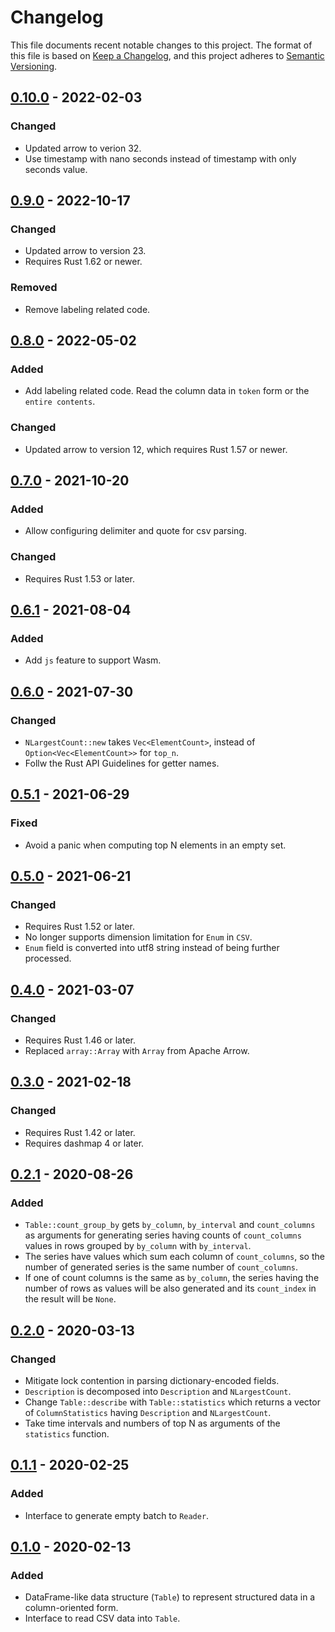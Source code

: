 # Changelog

This file documents recent notable changes to this project. The format of this
file is based on [Keep a Changelog](https://keepachangelog.com/en/1.0.0/), and
this project adheres to [Semantic
Versioning](https://semver.org/spec/v2.0.0.html).

## [0.10.0] - 2022-02-03

### Changed

- Updated arrow to verion 32.
- Use timestamp with nano seconds instead of timestamp with only seconds value.

## [0.9.0] - 2022-10-17

### Changed

- Updated arrow to version 23.
- Requires Rust 1.62 or newer.

### Removed

- Remove labeling related code.

## [0.8.0] - 2022-05-02

### Added

- Add labeling related code. Read the column data in `token` form or the `entire
  contents`.

### Changed

- Updated arrow to version 12, which requires Rust 1.57 or newer.

## [0.7.0] - 2021-10-20

### Added

- Allow configuring delimiter and quote for csv parsing.

### Changed

- Requires Rust 1.53 or later.

## [0.6.1] - 2021-08-04

### Added

- Add `js` feature to support Wasm.

## [0.6.0] - 2021-07-30

### Changed

- `NLargestCount::new` takes `Vec<ElementCount>`, instead of
  `Option<Vec<ElementCount>>` for `top_n`.
- Follw the Rust API Guidelines for getter names.

## [0.5.1] - 2021-06-29

### Fixed

- Avoid a panic when computing top N elements in an empty set.

## [0.5.0] - 2021-06-21

### Changed

- Requires Rust 1.52 or later.
- No longer supports dimension limitation for `Enum` in `CSV`.
- `Enum` field is converted into utf8 string instead of being further processed.

## [0.4.0] - 2021-03-07

### Changed

- Requires Rust 1.46 or later.
- Replaced `array::Array` with `Array` from Apache Arrow.

## [0.3.0] - 2021-02-18

### Changed

- Requires Rust 1.42 or later.
- Requires dashmap 4 or later.

## [0.2.1] - 2020-08-26

### Added

- `Table::count_group_by` gets `by_column`, `by_interval` and `count_columns`
  as arguments for generating series having counts of `count_columns` values
  in rows grouped by `by_column` with `by_interval`.
- The series have values which sum each column of `count_columns`, so
  the number of generated series is the same number of `count_columns`.
- If one of count columns is the same as `by_column`, the series having
  the number of rows as values will be also generated and its `count_index`
  in the result will be `None`.

## [0.2.0] - 2020-03-13

### Changed

- Mitigate lock contention in parsing dictionary-encoded fields.
- `Description` is decomposed into `Description` and `NLargestCount`.
- Change `Table::describe` with `Table::statistics` which returns
  a vector of `ColumnStatistics` having `Description` and `NLargestCount`.
- Take time intervals and numbers of top N as arguments of the `statistics`
  function.

## [0.1.1] - 2020-02-25

### Added

- Interface to generate empty batch to `Reader`.

## [0.1.0] - 2020-02-13

### Added

- DataFrame-like data structure (`Table`) to represent structured data in a
  column-oriented form.
- Interface to read CSV data into `Table`.

[0.10.0]: https://github.com/petabi/structured/compare/0.9.0...0.10.0
[0.9.0]: https://github.com/petabi/structured/compare/0.8.0...0.9.0
[0.8.0]: https://github.com/petabi/structured/compare/0.7.0...0.8.0
[0.7.0]: https://github.com/petabi/structured/compare/0.6.1...0.7.0
[0.6.1]: https://github.com/petabi/structured/compare/0.6.0...0.6.1
[0.6.0]: https://github.com/petabi/structured/compare/0.5.1...0.6.0
[0.5.1]: https://github.com/petabi/structured/compare/0.5.0...0.5.1
[0.5.0]: https://github.com/petabi/structured/compare/0.4.0...0.5.0
[0.4.0]: https://github.com/petabi/structured/compare/0.3.0...0.4.0
[0.3.0]: https://github.com/petabi/structured/compare/0.2.1...0.3.0
[0.2.1]: https://github.com/petabi/structured/compare/0.2.0...0.2.1
[0.2.0]: https://github.com/petabi/structured/compare/0.1.1...0.2.0
[0.1.1]: https://github.com/petabi/structured/compare/0.1.0...0.1.1
[0.1.0]: https://github.com/petabi/structured/tree/0.1.0
